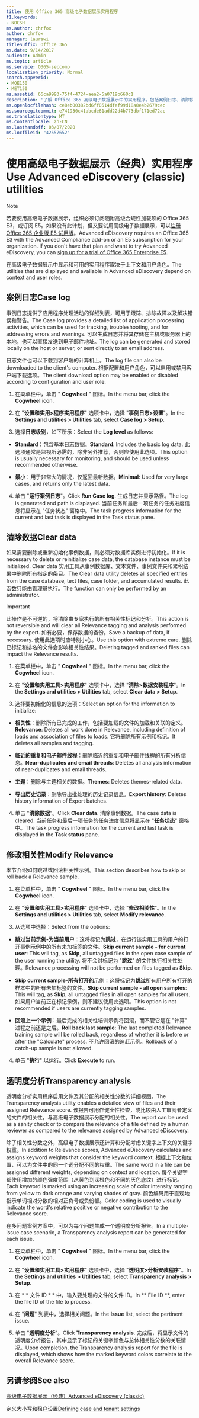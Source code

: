 ```yaml
---
title: 使用 Office 365 高级电子数据展示实用程序
f1.keywords:
- NOCSH
ms.author: chrfox
author: chrfox
manager: laurawi
titleSuffix: Office 365
ms.date: 9/14/2017
audience: Admin
ms.topic: article
ms.service: O365-seccomp
localization_priority: Normal
search.appverid:
- MOE150
- MET150
ms.assetid: 66ca9993-75f4-4724-aea2-5a0719b660c1
description: '了解 Office 365 高级电子数据展示中的实用程序，包括案例日志、清除数据、处理错误、修改相关性和透明度分析。  '
ms.openlocfilehash: ce8eb00382bd6ff0514dfef99d18a8e4b2679cec
ms.sourcegitcommit: e741930c41abcde61add22d4b773dbf171ed72ac
ms.translationtype: MT
ms.contentlocale: zh-CN
ms.lasthandoff: 03/07/2020
ms.locfileid: "42557652"
---
```

# <a name="use-advanced-ediscovery-classic-utilities"></a><span data-ttu-id="1bc3b-103">使用高级电子数据展示（经典）实用程序</span><span class="sxs-lookup"><span data-stu-id="1bc3b-103">Use Advanced eDiscovery (classic) utilities</span></span>

> [!NOTE]
> <span data-ttu-id="1bc3b-p101">若要使用高级电子数据展示，组织必须订阅随附高级合规性加载项的 Office 365 E3，或订阅 E5。如果没有此计划，但又要试用高级电子数据展示，可以[注册 Office 365 企业版 E5 试用版](https://go.microsoft.com/fwlink/p/?LinkID=698279)。</span><span class="sxs-lookup"><span data-stu-id="1bc3b-p101">Advanced eDiscovery requires an Office 365 E3 with the Advanced Compliance add-on or an E5 subscription for your organization. If you don't have that plan and want to try Advanced eDiscovery, you can [sign up for a trial of Office 365 Enterprise E5](https://go.microsoft.com/fwlink/p/?LinkID=698279).</span></span> 
  
<span data-ttu-id="1bc3b-106">在高级电子数据展示中显示和可用的实用程序取决于上下文和用户角色。</span><span class="sxs-lookup"><span data-stu-id="1bc3b-106">The utilities that are displayed and available in Advanced eDiscovery depend on context and user roles.</span></span>
  
## <a name="case-log"></a><span data-ttu-id="1bc3b-107">案例日志</span><span class="sxs-lookup"><span data-stu-id="1bc3b-107">Case log</span></span>

<span data-ttu-id="1bc3b-108">事例日志提供了应用程序处理活动的详细列表，可用于跟踪、排除故障以及解决错误和警告。</span><span class="sxs-lookup"><span data-stu-id="1bc3b-108">The Case log provides a detailed list of application processing activities, which can be used for tracking, troubleshooting, and for addressing errors and warnings.</span></span> <span data-ttu-id="1bc3b-109">可以生成日志并将其存储在主机或服务器上的本地，也可以直接发送到电子邮件地址。</span><span class="sxs-lookup"><span data-stu-id="1bc3b-109">The log can be generated and stored locally on the host or server, or sent directly to an email address.</span></span>
  
<span data-ttu-id="1bc3b-110">日志文件也可以下载到客户端的计算机上。</span><span class="sxs-lookup"><span data-stu-id="1bc3b-110">The log file can also be downloaded to the client's computer.</span></span> <span data-ttu-id="1bc3b-111">根据配置和用户角色，可以启用或禁用客户端下载选项。</span><span class="sxs-lookup"><span data-stu-id="1bc3b-111">The client download option may be enabled or disabled according to configuration and user role.</span></span>
  
1. <span data-ttu-id="1bc3b-112">在菜单栏中，单击 " **Cogwheel** " 图标。</span><span class="sxs-lookup"><span data-stu-id="1bc3b-112">In the menu bar, click the **Cogwheel** icon.</span></span> 
    
2. <span data-ttu-id="1bc3b-113">在 "**设置和实用\>程序实用程序**" 选项卡中，选择 "**事例日志\>设置**"。</span><span class="sxs-lookup"><span data-stu-id="1bc3b-113">In the **Settings and utilities \> Utilities** tab, select **Case log \> Setup**.</span></span>
    
3. <span data-ttu-id="1bc3b-114">选择**日志级别**，如下所示：</span><span class="sxs-lookup"><span data-stu-id="1bc3b-114">Select the **Log level** as follows:</span></span> 
    
  - <span data-ttu-id="1bc3b-115">**Standard**：包含基本日志数据。</span><span class="sxs-lookup"><span data-stu-id="1bc3b-115">**Standard**: Includes the basic log data.</span></span> <span data-ttu-id="1bc3b-116">此选项通常是监视所必需的，除非另外推荐，否则应使用此选项。</span><span class="sxs-lookup"><span data-stu-id="1bc3b-116">This option is usually necessary for monitoring, and should be used unless recommended otherwise.</span></span>
    
  - <span data-ttu-id="1bc3b-117">**最小**：用于非常大的情况，仅返回最新数据。</span><span class="sxs-lookup"><span data-stu-id="1bc3b-117">**Minimal**: Used for very large cases, and returns only the latest data.</span></span>
    
4. <span data-ttu-id="1bc3b-118">单击 "**运行案例日志**"。</span><span class="sxs-lookup"><span data-stu-id="1bc3b-118">Click **Run Case log**.</span></span> <span data-ttu-id="1bc3b-119">生成日志并显示路径。</span><span class="sxs-lookup"><span data-stu-id="1bc3b-119">The log is generated and path is displayed.</span></span> <span data-ttu-id="1bc3b-120">当前任务和最后一项任务的任务进度信息将显示在 "任务状态" 窗格中。</span><span class="sxs-lookup"><span data-stu-id="1bc3b-120">The task progress information for the current and last task is displayed in the Task status pane.</span></span>
    
## <a name="clear-data"></a><span data-ttu-id="1bc3b-121">清除数据</span><span class="sxs-lookup"><span data-stu-id="1bc3b-121">Clear data</span></span>

<span data-ttu-id="1bc3b-122">如果需要删除或重新初始化事例数据，则必须对数据库实例进行初始化。</span><span class="sxs-lookup"><span data-stu-id="1bc3b-122">If it is necessary to delete or reinitialize case data, the database instance must be initialized.</span></span> <span data-ttu-id="1bc3b-123">Clear data 实用工具从事例数据库、文本文件、事例文件夹和累积结果中删除所有指定的条目。</span><span class="sxs-lookup"><span data-stu-id="1bc3b-123">The Clear data utility deletes all specified entries from the case database, text files, case folder, and accumulated results.</span></span> <span data-ttu-id="1bc3b-124">此函数只能由管理员执行。</span><span class="sxs-lookup"><span data-stu-id="1bc3b-124">The function can only be performed by an administrator.</span></span>
  
> [!IMPORTANT]
> <span data-ttu-id="1bc3b-125">此操作是不可逆的，将清除由专家执行的所有相关性标记和分析。</span><span class="sxs-lookup"><span data-stu-id="1bc3b-125">This action is not reversible and will clear all Relevance tagging and analysis performed by the expert.</span></span> <span data-ttu-id="1bc3b-126">如有必要，保存数据的备份。</span><span class="sxs-lookup"><span data-stu-id="1bc3b-126">Save a backup of data, if necessary.</span></span> <span data-ttu-id="1bc3b-127">使用此选项时应特别小心。</span><span class="sxs-lookup"><span data-stu-id="1bc3b-127">Use this option with extreme care.</span></span> <span data-ttu-id="1bc3b-128">删除已标记和排名的文件会影响相关性结果。</span><span class="sxs-lookup"><span data-stu-id="1bc3b-128">Deleting tagged and ranked files can impact the Relevance results.</span></span> 
  
1. <span data-ttu-id="1bc3b-129">在菜单栏中，单击 " **Cogwheel** " 图标。</span><span class="sxs-lookup"><span data-stu-id="1bc3b-129">In the menu bar, click the **Cogwheel** icon.</span></span> 
    
2. <span data-ttu-id="1bc3b-130">在 "**设置和实用工具\>实用程序**" 选项卡中，选择 "**清除\>数据安装程序**"。</span><span class="sxs-lookup"><span data-stu-id="1bc3b-130">In the **Settings and utilities \> Utilities** tab, select **Clear data \> Setup**.</span></span>
    
3. <span data-ttu-id="1bc3b-131">选择要初始化的信息的选项：</span><span class="sxs-lookup"><span data-stu-id="1bc3b-131">Select an option for the information to initialize:</span></span>
    
  - <span data-ttu-id="1bc3b-132">**相关性**：删除所有已完成的工作，包括要加载的文件的加载和关联的定义。</span><span class="sxs-lookup"><span data-stu-id="1bc3b-132">**Relevance**: Deletes all work done in Relevance, including definition of loads and association of files to loads.</span></span> <span data-ttu-id="1bc3b-133">它将删除所有示例和标记。</span><span class="sxs-lookup"><span data-stu-id="1bc3b-133">It deletes all samples and tagging.</span></span>
    
  - <span data-ttu-id="1bc3b-134">**临近的重复和电子邮件线程**：删除临近的重复和电子邮件线程的所有分析信息。</span><span class="sxs-lookup"><span data-stu-id="1bc3b-134">**Near-duplicates and email threads**: Deletes all analysis information of near-duplicates and email threads.</span></span>
    
  - <span data-ttu-id="1bc3b-135">**主题**：删除与主题相关的数据。</span><span class="sxs-lookup"><span data-stu-id="1bc3b-135">**Themes**: Deletes themes-related data.</span></span>
    
  - <span data-ttu-id="1bc3b-136">**导出历史记录**：删除导出批处理的历史记录信息。</span><span class="sxs-lookup"><span data-stu-id="1bc3b-136">**Export history**: Deletes history information of Export batches.</span></span>
    
4. <span data-ttu-id="1bc3b-137">单击 "**清除数据**"。</span><span class="sxs-lookup"><span data-stu-id="1bc3b-137">Click **Clear data**.</span></span> <span data-ttu-id="1bc3b-138">清除事例数据。</span><span class="sxs-lookup"><span data-stu-id="1bc3b-138">The case data is cleared.</span></span> <span data-ttu-id="1bc3b-139">当前任务和最后一项任务的任务进度信息将显示在 "**任务状态**" 窗格中。</span><span class="sxs-lookup"><span data-stu-id="1bc3b-139">The task progress information for the current and last task is displayed in the **Task status** pane.</span></span> 
    
## <a name="modify-relevance"></a><span data-ttu-id="1bc3b-140">修改相关性</span><span class="sxs-lookup"><span data-stu-id="1bc3b-140">Modify Relevance</span></span>

<span data-ttu-id="1bc3b-141">本节介绍如何跳过或回滚相关性示例。</span><span class="sxs-lookup"><span data-stu-id="1bc3b-141">This section describes how to skip or roll back a Relevance sample.</span></span>
  
1. <span data-ttu-id="1bc3b-142">在菜单栏中，单击 " **Cogwheel** " 图标。</span><span class="sxs-lookup"><span data-stu-id="1bc3b-142">In the menu bar, click the **Cogwheel** icon.</span></span> 
    
2. <span data-ttu-id="1bc3b-143">在 "**设置和实用工具\>实用程序**" 选项卡中，选择 "**修改相关性**"。</span><span class="sxs-lookup"><span data-stu-id="1bc3b-143">In the **Settings and utilities \> Utilities** tab, select **Modify relevance**.</span></span>
    
3. <span data-ttu-id="1bc3b-144">从选项中选择：</span><span class="sxs-lookup"><span data-stu-id="1bc3b-144">Select from the options:</span></span> 
    
  - <span data-ttu-id="1bc3b-145">**跳过当前示例-为当前用户**：这将标记为**跳过**，在运行该实用工具的用户的打开事例示例中的所有未加标签的文件。</span><span class="sxs-lookup"><span data-stu-id="1bc3b-145">**Skip current sample - for current user**: This will tag, as **Skip**, all untagged files in the open case sample of the user running the utility.</span></span> <span data-ttu-id="1bc3b-146">将不会对标记为 "**跳过**" 的文件执行相关性处理。</span><span class="sxs-lookup"><span data-stu-id="1bc3b-146">Relevance processing will not be performed on files tagged as **Skip**.</span></span>
    
  - <span data-ttu-id="1bc3b-147">**Skip current sample-所有打开的**示例：这将标记为**跳过**所有用户所有打开的样本中的所有未加标签的文件。</span><span class="sxs-lookup"><span data-stu-id="1bc3b-147">**Skip current sample - all open samples**: This will tag, as **Skip**, all untagged files in all open samples for all users.</span></span> <span data-ttu-id="1bc3b-148">如果用户当前正在标记示例，则不建议使用此选项。</span><span class="sxs-lookup"><span data-stu-id="1bc3b-148">This option is not recommended if users are currently tagging samples.</span></span>
    
  - <span data-ttu-id="1bc3b-149">**回滚上一个示例**：最后完成的相关性培训示例将回滚，而不管它是在 "计算" 过程之前还是之后。</span><span class="sxs-lookup"><span data-stu-id="1bc3b-149">**Roll back last sample**: The last completed Relevance training sample will be rolled back, regardless of whether it is before or after the "Calculate" process.</span></span> <span data-ttu-id="1bc3b-150">不允许回滚的追赶示例。</span><span class="sxs-lookup"><span data-stu-id="1bc3b-150">Rollback of a catch-up sample is not allowed.</span></span>
    
4. <span data-ttu-id="1bc3b-151">单击 "**执行**" 以运行。</span><span class="sxs-lookup"><span data-stu-id="1bc3b-151">Click **Execute** to run.</span></span> 
    
## <a name="transparency-analysis"></a><span data-ttu-id="1bc3b-152">透明度分析</span><span class="sxs-lookup"><span data-stu-id="1bc3b-152">Transparency analysis</span></span>

<span data-ttu-id="1bc3b-153">透明度分析实用程序启用文件及其分配的相关性分数的详细视图。</span><span class="sxs-lookup"><span data-stu-id="1bc3b-153">The Transparency analysis utility enables a detailed view of files and their assigned Relevance score.</span></span> <span data-ttu-id="1bc3b-154">该报告可用作健全性检查，或比较由人工审阅者定义的文件的相关性，与高级电子数据展示分配的相关性。</span><span class="sxs-lookup"><span data-stu-id="1bc3b-154">The report can be used as a sanity check or to compare the relevance of a file defined by a human reviewer as compared to the relevance assigned by Advanced eDiscovery.</span></span> 
  
<span data-ttu-id="1bc3b-155">除了相关性分数之外，高级电子数据展示还计算和分配考虑关键字上下文的关键字权重。</span><span class="sxs-lookup"><span data-stu-id="1bc3b-155">In addition to Relevance scores, Advanced eDiscovery calculates and assigns keyword weights that consider the keyword context.</span></span> <span data-ttu-id="1bc3b-156">根据上下文和位置，可以为文件中的同一个词分配不同的权重。</span><span class="sxs-lookup"><span data-stu-id="1bc3b-156">The same word in a file can be assigned different weights, depending on context and location.</span></span> <span data-ttu-id="1bc3b-157">每个关键字都使用增加的颜色强度范围（从黄色到深橙色和不同的灰色底纹）进行标记。</span><span class="sxs-lookup"><span data-stu-id="1bc3b-157">Each keyword is marked using an increasing scale of color intensity ranging from yellow to dark orange and varying shades of gray.</span></span> <span data-ttu-id="1bc3b-158">颜色编码用于直观地指示单词相对分数的相对正负号或负份额。</span><span class="sxs-lookup"><span data-stu-id="1bc3b-158">Color coding is used to visually indicate the word's relative positive or negative contribution to the Relevance score.</span></span> 
  
<span data-ttu-id="1bc3b-159">在多问题案例方案中，可以为每个问题生成一个透明度分析报告。</span><span class="sxs-lookup"><span data-stu-id="1bc3b-159">In a multiple-issue case scenario, a Transparency analysis report can be generated for each issue.</span></span>
  
1. <span data-ttu-id="1bc3b-160">在菜单栏中，单击 " **Cogwheel** " 图标。</span><span class="sxs-lookup"><span data-stu-id="1bc3b-160">In the menu bar, click the **Cogwheel** icon.</span></span> 
    
2. <span data-ttu-id="1bc3b-161">在 "**设置和实用工具\>实用程序**" 选项卡中，选择 "**透明度\>分析安装程序**"。</span><span class="sxs-lookup"><span data-stu-id="1bc3b-161">In the **Settings and utilities \> Utilities** tab, select **Transparency analysis \> Setup**.</span></span>
    
3. <span data-ttu-id="1bc3b-162">在 \* \* 文件 ID \* \* 中，输入要处理的文件的文件 ID。</span><span class="sxs-lookup"><span data-stu-id="1bc3b-162">In \*\* File ID \*\*, enter the file ID of the file to process.</span></span>
    
4. <span data-ttu-id="1bc3b-163">在 "**问题**" 列表中，选择相关问题。</span><span class="sxs-lookup"><span data-stu-id="1bc3b-163">In the **Issue** list, select the pertinent issue.</span></span> 
    
5. <span data-ttu-id="1bc3b-164">单击 "**透明度分析**"。</span><span class="sxs-lookup"><span data-stu-id="1bc3b-164">Click **Transparency analysis**.</span></span> <span data-ttu-id="1bc3b-165">完成后，将显示文件的透明度分析报告，其中显示了标记的关键字颜色与总体相关性分数的关联情况。</span><span class="sxs-lookup"><span data-stu-id="1bc3b-165">Upon completion, the Transparency analysis report for the file is displayed, which shows how the marked keyword colors correlate to the overall Relevance score.</span></span>
    
## <a name="see-also"></a><span data-ttu-id="1bc3b-166">另请参阅</span><span class="sxs-lookup"><span data-stu-id="1bc3b-166">See also</span></span>

[<span data-ttu-id="1bc3b-167">高级电子数据展示（经典）</span><span class="sxs-lookup"><span data-stu-id="1bc3b-167">Advanced eDiscovery (classic)</span></span>](office-365-advanced-ediscovery.md)
  
[<span data-ttu-id="1bc3b-168">定义大小写和租户设置</span><span class="sxs-lookup"><span data-stu-id="1bc3b-168">Defining case and tenant settings</span></span>](define-case-and-tenant-settings-in-advanced-ediscovery.md)

